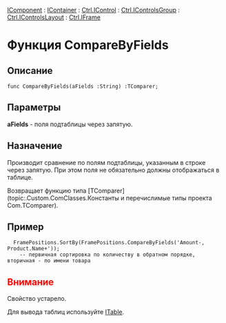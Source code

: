 ﻿---
Link: .Ctrl.IFrame.@CompareByFields
---

[IComponent](topic:Com.Custom.ComClasses.IComponent.Default) :
[IContainer](topic:Com.Custom.ComClasses.IContainer.Default) :
[Ctrl.IControl](topic:Com.Custom.ComClasses.Ctrl.IControl.Default) :
[Ctrl.IControlsGroup](topic:Com.Custom.ComClasses.Ctrl.IControlsGroup.Default) :
[Ctrl.IControlsLayout](topic:Com.Custom.ComClasses.Ctrl.IControlsLayout.Default) :
[Ctrl.IFrame](Default)

# Функция CompareByFields

## Описание

    func CompareByFields(aFields :String) :TComparer;

## Параметры

**aFields** - поля подтаблицы через запятую.

## Назначение

Производит сравнение по полям подтаблицы, указанным в строке через запятую. При этом поля
не обязательно должны отображаться в таблице.

Возвращает функцию типа [TComparer](topic:.Custom.ComClasses.Константы и перечислимые типы проекта Com.TComparer).

## Пример

      FramePositions.SortBy(FramePositions.CompareByFields('Amount-, Product.Name+'));
        -- первичная сортировка по количеству в обратном порядке, вторичная - по имени товара

## <span style="color:red">Внимание</span>

Свойство устарело.

Для вывода таблиц используйте [ITable](topic:.Custom.ComClasses.Ctrl.ITable.Default).